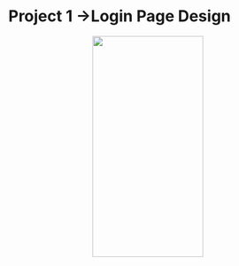 <h1> Project 1 ->Login Page Design </h1>
<p align="center"><img data-canonical-src="https://user-images.githubusercontent.com/36533867/199054092-79e8ffba-3c67-4d7a-b55d-6e37f59725c2.png" src="https://user-images.githubusercontent.com/36533867/199054092-79e8ffba-3c67-4d7a-b55d-6e37f59725c2.png" width="200" height="400"
/></p>
